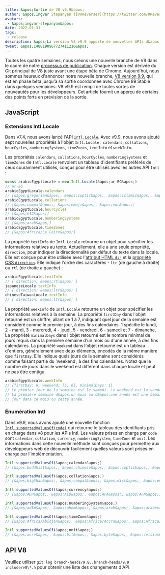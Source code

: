 ```yaml
---
title: &apos;Sortie de V8 v9.9&apos;
author: &apos;Ingvar Stepanyan ([@RReverser](https://twitter.com/RReverser)), à ses 99%&apos;
avatars:
 - &apos;ingvar-stepanyan&apos;
date: 2022-01-31
tags:
 - release
description: &apos;La version V8 v9.9 apporte de nouvelles APIs d&apos;internationalisation.&apos;
tweet: &apos;1488190967727411210&apos;
---
```

Toutes les quatre semaines, nous créons une nouvelle branche de V8 dans le cadre de notre [processus de publication](https://v8.dev/docs/release-process). Chaque version est dérivée du Git principal de V8 juste avant une étape bêta de Chrome. Aujourd&apos;hui, nous sommes heureux d&apos;annoncer notre nouvelle branche, [V8 version 9.9](https://chromium.googlesource.com/v8/v8.git/+log/branch-heads/9.9), qui est en phase bêta jusqu&apos;à sa sortie coordonnée avec Chrome 99 Stable dans quelques semaines. V8 v9.9 est rempli de toutes sortes de nouveautés pour les développeurs. Cet article fournit un aperçu de certains des points forts en prévision de la sortie.

<!--truncate-->
## JavaScript

### Extensions Intl.Locale

Dans v7.4, nous avons lancé l&apos;API [`Intl.Locale`](https://v8.dev/blog/v8-release-74#intl.locale). Avec v9.9, nous avons ajouté sept nouvelles propriétés à l&apos;objet `Intl.Locale` : `calendars`, `collations`, `hourCycles`, `numberingSystems`, `timeZones`, `textInfo` et `weekInfo`.

Les propriétés `calendars`, `collations`, `hourCycles`, `numberingSystems` et `timeZones` de `Intl.Locale` renvoient un tableau d&apos;identifiants préférés de ceux couramment utilisés, conçus pour être utilisés avec les autres API `Intl` :

```js
const arabicEgyptLocale = new Intl.Locale(&apos;ar-EG&apos;)
// ar-EG
arabicEgyptLocale.calendars
// [&apos;gregorian&apos;, &apos;coptic&apos;, &apos;islamic&apos;, &apos;islamic-civil&apos;, &apos;islamic-tbla&apos;]
arabicEgyptLocale.collations
// [&apos;compat&apos;, &apos;emoji&apos;, &apos;eor&apos;]
arabicEgyptLocale.hourCycles
// [&apos;h12&apos;]
arabicEgyptLocale.numberingSystems
// [&apos;arab&apos;]
arabicEgyptLocale.timeZones
// [&apos;Africa/Le_Caire&apos;]
```

La propriété `textInfo` de `Intl.Locale` retourne un objet pour spécifier les informations relatives au texte. Actuellement, elle a une seule propriété, `direction`, pour indiquer la directionnalité par défaut du texte dans la locale. Elle est conçue pour être utilisée avec l&apos;[attribut HTML `dir`](https://developer.mozilla.org/en-US/docs/Web/HTML/Global_attributes/dir) et la [propriété CSS `direction`](https://developer.mozilla.org/en-US/docs/Web/CSS/direction). Elle indique l&apos;ordre des caractères - `ltr` (de gauche à droite) ou `rtl` (de droite à gauche) :

```js
arabicEgyptLocale.textInfo
// { direction: &apos;rtl&apos; }
japaneseLocale.textInfo
// { direction: &apos;ltr&apos; }
chineseTaiwanLocale.textInfo
// { direction: &apos;ltr&apos; }
```

La propriété `weekInfo` de `Intl.Locale` retourne un objet pour spécifier les informations relatives à la semaine. La propriété `firstDay` dans l&apos;objet retourné est un chiffre, allant de 1 à 7, indiquant quel jour de la semaine est considéré comme le premier jour, à des fins calendaires. 1 spécifie le lundi, 2 - mardi, 3 - mercredi, 4 - jeudi, 5 - vendredi, 6 - samedi et 7 - dimanche. La propriété `minimalDays` dans l&apos;objet retourné est le nombre minimal de jours requis dans la première semaine d&apos;un mois ou d&apos;une année, à des fins calendaires. La propriété `weekend` dans l&apos;objet retourné est un tableau d&apos;entiers, généralement avec deux éléments, encodés de la même manière que `firstDay`. Elle indique quels jours de la semaine sont considérés comme faisant partie du &apos;weekend&apos;, à des fins calendaires. Notez que le nombre de jours dans le weekend est différent dans chaque locale et peut ne pas être contigu.

```js
arabicEgyptLocale.weekInfo
// {firstDay: 6, weekend: [5, 6], minimalDays: 1}
// Le premier jour de la semaine est le samedi. Le weekend est le vendredi et le samedi.
// La première semaine d&apos;un mois ou d&apos;une année est une semaine qui a au moins 1
// jour dans ce mois ou cette année.
```

### Énumération Intl

Dans v9.9, nous avons ajouté une nouvelle fonction [`Intl.supportedValuesOf(code)`](https://developer.mozilla.org/en-US/docs/Web/JavaScript/Reference/Global_Objects/Intl/supportedValuesOf) qui retourne le tableau des identifiants pris en charge dans v8 pour les APIs Intl. Les valeurs prises en charge par `code` sont `calendar`, `collation`, `currency`, `numberingSystem`, `timeZone` et `unit`. Les informations dans cette nouvelle méthode sont conçues pour permettre aux développeurs web de découvrir facilement quelles valeurs sont prises en charge par l&apos;implémentation.

```js
Intl.supportedValuesOf(&apos;calendar&apos;)
// [&apos;buddhist&apos;, &apos;chinese&apos;, &apos;coptic&apos;, &apos;dangi&apos;, ...]

Intl.supportedValuesOf(&apos;collation&apos;)
// [&apos;big5han&apos;, &apos;compat&apos;, &apos;dict&apos;, &apos;emoji&apos;, ...]

Intl.supportedValuesOf(&apos;currency&apos;)
// [&apos;ADP&apos;, &apos;AED&apos;, &apos;AFA&apos;, &apos;AFN&apos;, &apos;ALK&apos;, &apos;ALL&apos;, &apos;AMD&apos;, ...]

Intl.supportedValuesOf(&apos;numberingSystem&apos;)
// [&apos;adlm&apos;, &apos;ahom&apos;, &apos;arab&apos;, &apos;arabext&apos;, &apos;bali&apos;, ...]

Intl.supportedValuesOf(&apos;timeZone&apos;)
// [&apos;Africa/Abidjan&apos;, &apos;Africa/Accra&apos;, &apos;Africa/Addis_Ababa&apos;, &apos;Africa/Algiers&apos;, ...]

Intl.supportedValuesOf(&apos;unit&apos;)
// [&apos;acre&apos;, &apos;bit&apos;, &apos;byte&apos;, &apos;celsius&apos;, &apos;centimeter&apos;, ...]
```

## API V8

Veuillez utiliser `git log branch-heads/9.8..branch-heads/9.9 include/v8\*.h` pour obtenir une liste des changements d&apos;API.
